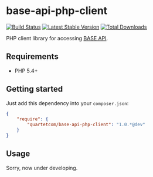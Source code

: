 # base-api-php-client

[![Build Status](https://travis-ci.org/quartetcom/base-api-php-client.svg?branch=master)](https://travis-ci.org/quartetcom/base-api-php-client)
[![Latest Stable Version](https://poser.pugx.org/quartetcom/base-api-php-client/v/stable.svg)](https://packagist.org/packages/quartetcom/base-api-php-client)
[![Total Downloads](https://poser.pugx.org/quartetcom/base-api-php-client/downloads.svg)](https://packagist.org/packages/quartetcom/base-api-php-client)

PHP client library for accessing [BASE API](https://developers.thebase.in/).

## Requirements

* PHP 5.4+

## Getting started

Just add this dependency into your `composer.json`:

```json
{
    "require": {
        "quartetcom/base-api-php-client": "1.0.*@dev"
    }
}
```

## Usage

Sorry, now under developing.
